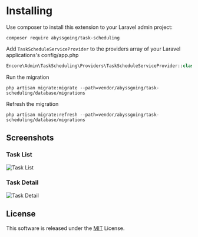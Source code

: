 # Installing
Use composer to install this extension to your Laravel admin project:
```
composer require abyssgoing/task-scheduling
```

Add `TaskScheduleServiceProvider` to the providers array of your Laravel applications's config/app.php
```php
Encore\Admin\TaskScheduling\Providers\TaskScheduleServiceProvider::class
```

Run the migration
```
php artisan migrate:migrate --path=vendor/abyssgoing/task-scheduling/database/migrations
```

Refresh the migration
```
php artisan migrate:refresh --path=vendor/abyssgoing/task-scheduling/database/migrations
```

## Screenshots
### Task List
<img src="https://raw.githubusercontent.com/abyssgoing/task-scheduling/main/screenshots/task-list.png?raw-true" alt="Task List"/>

### Task Detail
<img src="https://raw.githubusercontent.com/abyssgoing/task-scheduling/main/screenshots/task-detail.png?raw-true" alt="Task Detail"/>

## License
This software is released under the [MIT](LICENSE) License.